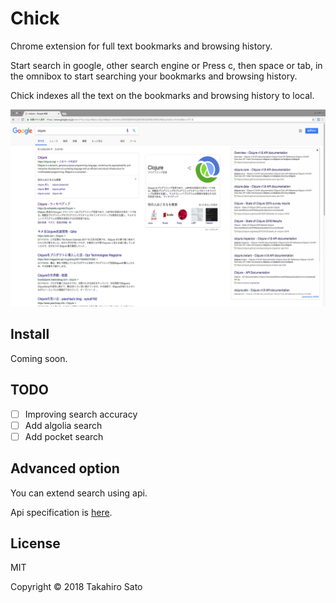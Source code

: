 # Chick

Chrome extension for full text bookmarks and browsing history.

Start search in google, other search engine or Press c, then space or tab, in the omnibox to start searching your bookmarks and browsing history.

Chick indexes all the text on the bookmarks and browsing history to local.

![](chick.png)

## Install

Coming soon.

## TODO

* [ ] Improving search accuracy
* [ ] Add algolia search
* [ ] Add pocket search

## Advanced option

You can extend search using api.

Api specification is [here](https://chick-search.herokuapp.com/).

## License

MIT

Copyright © 2018 Takahiro Sato
